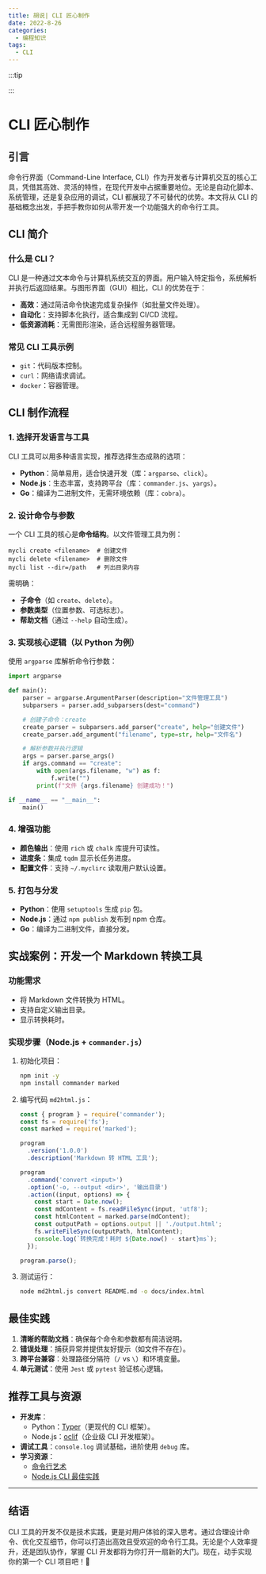 ```yaml
---
title: 胡说| CLI 匠心制作
date: 2022-8-26
categories:
  - 编程知识
tags:
  - CLI
---
```


:::tip

:::

# CLI 匠心制作



## 引言

命令行界面（Command-Line Interface, CLI）作为开发者与计算机交互的核心工具，凭借其高效、灵活的特性，在现代开发中占据重要地位。无论是自动化脚本、系统管理，还是复杂应用的调试，CLI 都展现了不可替代的优势。本文将从 CLI 的基础概念出发，手把手教你如何从零开发一个功能强大的命令行工具。



## CLI 简介

### 什么是 CLI？
CLI 是一种通过文本命令与计算机系统交互的界面。用户输入特定指令，系统解析并执行后返回结果。与图形界面（GUI）相比，CLI 的优势在于：
- **高效**：通过简洁命令快速完成复杂操作（如批量文件处理）。
- **自动化**：支持脚本化执行，适合集成到 CI/CD 流程。
- **低资源消耗**：无需图形渲染，适合远程服务器管理。

### 常见 CLI 工具示例
- `git`：代码版本控制。
- `curl`：网络请求调试。
- `docker`：容器管理。



## CLI 制作流程

### 1. 选择开发语言与工具
CLI 工具可以用多种语言实现，推荐选择生态成熟的选项：
- **Python**：简单易用，适合快速开发（库：`argparse`、`click`）。
- **Node.js**：生态丰富，支持跨平台（库：`commander.js`、`yargs`）。
- **Go**：编译为二进制文件，无需环境依赖（库：`cobra`）。

### 2. 设计命令与参数
一个 CLI 工具的核心是**命令结构**。以文件管理工具为例：
```plaintext
mycli create <filename>  # 创建文件
mycli delete <filename>  # 删除文件
mycli list --dir=/path   # 列出目录内容
```
需明确：
- **子命令**（如 `create`、`delete`）。
- **参数类型**（位置参数、可选标志）。
- **帮助文档**（通过 `--help` 自动生成）。

### 3. 实现核心逻辑（以 Python 为例）
使用 `argparse` 库解析命令行参数：
```python
import argparse

def main():
    parser = argparse.ArgumentParser(description="文件管理工具")
    subparsers = parser.add_subparsers(dest="command")

    # 创建子命令：create
    create_parser = subparsers.add_parser("create", help="创建文件")
    create_parser.add_argument("filename", type=str, help="文件名")

    # 解析参数并执行逻辑
    args = parser.parse_args()
    if args.command == "create":
        with open(args.filename, "w") as f:
            f.write("")
        print(f"文件 {args.filename} 创建成功！")

if __name__ == "__main__":
    main()
```

### 4. 增强功能
- **颜色输出**：使用 `rich` 或 `chalk` 库提升可读性。
- **进度条**：集成 `tqdm` 显示长任务进度。
- **配置文件**：支持 `~/.myclirc` 读取用户默认设置。

### 5. 打包与分发
- **Python**：使用 `setuptools` 生成 `pip` 包。
- **Node.js**：通过 `npm publish` 发布到 npm 仓库。
- **Go**：编译为二进制文件，直接分发。



## 实战案例：开发一个 Markdown 转换工具

### 功能需求
- 将 Markdown 文件转换为 HTML。
- 支持自定义输出目录。
- 显示转换耗时。

### 实现步骤（Node.js + `commander.js`）
1. 初始化项目：
   ```bash
   npm init -y
   npm install commander marked
   ```

2. 编写代码 `md2html.js`：
   ```javascript
   const { program } = require('commander');
   const fs = require('fs');
   const marked = require('marked');
   
   program
     .version('1.0.0')
     .description('Markdown 转 HTML 工具');
   
   program
     .command('convert <input>')
     .option('-o, --output <dir>', '输出目录')
     .action((input, options) => {
       const start = Date.now();
       const mdContent = fs.readFileSync(input, 'utf8');
       const htmlContent = marked.parse(mdContent);
       const outputPath = options.output || './output.html';
       fs.writeFileSync(outputPath, htmlContent);
       console.log(`转换完成！耗时 ${Date.now() - start}ms`);
     });
   
   program.parse();
   ```

3. 测试运行：
   ```bash
   node md2html.js convert README.md -o docs/index.html
   ```



## 最佳实践

1. **清晰的帮助文档**：确保每个命令和参数都有简洁说明。
2. **错误处理**：捕获异常并提供友好提示（如文件不存在）。
3. **跨平台兼容**：处理路径分隔符（`/` vs `\`）和环境变量。
4. **单元测试**：使用 `Jest` 或 `pytest` 验证核心逻辑。



## 推荐工具与资源

- **开发库**：
  - Python：[Typer](https://typer.tiangolo.com/)（更现代的 CLI 框架）。
  - Node.js：[oclif](https://oclif.io/)（企业级 CLI 开发框架）。
- **调试工具**：`console.log` 调试基础，进阶使用 `debug` 库。
- **学习资源**：
  - [命令行艺术](https://github.com/jlevy/the-art-of-command-line)
  - [Node.js CLI 最佳实践](https://www.twilio.com/blog/how-to-build-a-cli-with-node-js)

---

## 结语

CLI 工具的开发不仅是技术实践，更是对用户体验的深入思考。通过合理设计命令、优化交互细节，你可以打造出高效且受欢迎的命令行工具。无论是个人效率提升，还是团队协作，掌握 CLI 开发都将为你打开一扇新的大门。现在，动手实现你的第一个 CLI 项目吧！🚀